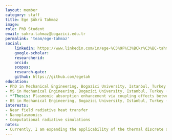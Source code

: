 ```yaml
---
layout: member
category: staff
title: Ege Şükrü Tahmaz
image:
role: PhD Student
email: sukru.tahmaz@bogazici.edu.tr
permalink: 'team/ege-tahmaz'
social:
    linkedin: https://www.linkedin.com/in/ege-%C5%9F%C3%BCkr%C3%BC-tahmaz-a45970193/
    google-scholar: 
    researcherid:
    orcid:
    scopus: 
    research-gate:
    github: https://github.com/egetah
education:
- PhD in Mechanical Engineering, Bogazici University, Istanbul, Turkey (ongoing)
- MS in Mechanical Engineering, Bogazici University, Istanbul, Turkey (2022)
- *"Thesis: Plasmonic absorption enhancement via coupling effects between dielectric-plasmonic particles"*
- BS in Mechanical Engineering, Bogazici University, Istanbul, Turkey (2019)
interests:
- Near field radiative heat transfer
- Nanoplasmonics
- Computational radiative simulations
notes:
- Currently, I am expanding the applicability of the thermal discrete dipole approximation method, a stochastic Maxwell equations solver specializing in particles with irregular shapes, to include the interactions between finite-sized particles and surfaces. 
---
```

